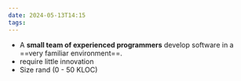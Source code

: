 ```yaml
---
date: 2024-05-13T14:15
tags:
---
```

- A **small team of experienced programmers** develop software in a ==very familiar environment==.
- require little innovation
- Size rand (0 - 50 KLOC)
